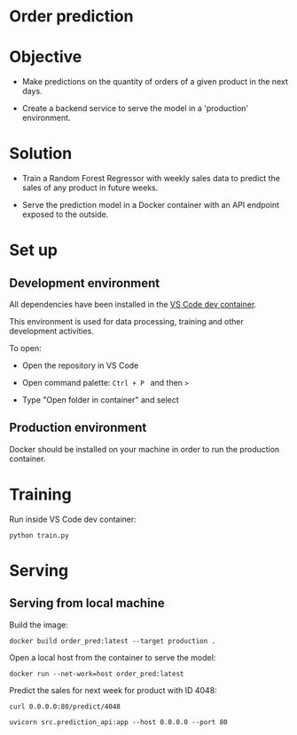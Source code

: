 # Order prediction

# Objective

- Make predictions on the quantity of orders of a given product in the next days.

- Create a backend service to serve the model in a 'production' environment.

# Solution

- Train a Random Forest Regressor with weekly sales data to predict the sales of any product in future weeks.

- Serve the prediction model in a Docker container with an API endpoint exposed to the outside.

# Set up

## Development environment

All dependencies have been installed in the [VS Code dev container](https://code.visualstudio.com/docs/devcontainers/containers).

This environment is used for data processing, training and other development activities.

To open:

- Open the repository in VS Code

- Open command palette: ```Ctrl + P ``` and then ```>```

- Type "Open folder in container" and select

## Production environment

Docker should be installed on your machine in order to run the production container.

# Training

Run inside VS Code dev container:

```
python train.py
```


# Serving

## Serving from local machine

Build the image:

```
docker build order_pred:latest --target production .
```

Open a local host from the container to serve the model:

```
docker run --net-work=host order_pred:latest
```

Predict the sales for next week for product with ID 4048:

```
curl 0.0.0.0:80/predict/4048
```


```
uvicorn src.prediction_api:app --host 0.0.0.0 --port 80
```